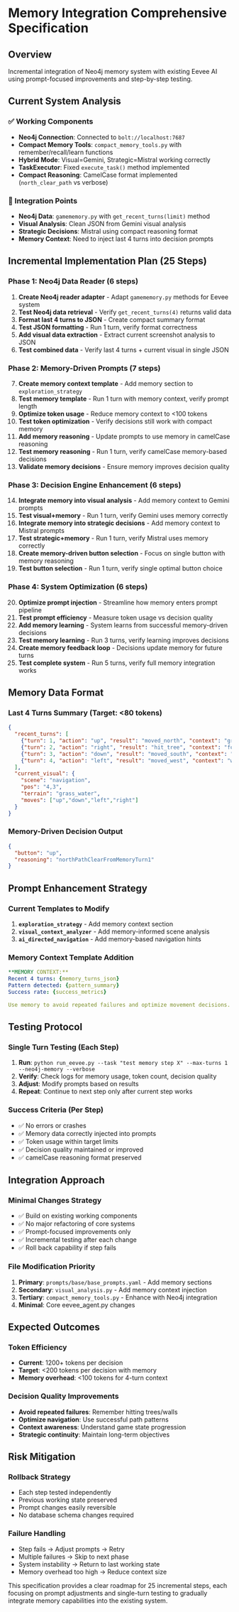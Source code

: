 # Memory Integration Comprehensive Specification

## Overview
Incremental integration of Neo4j memory system with existing Eevee AI using prompt-focused improvements and step-by-step testing.

## Current System Analysis

### ✅ Working Components
- **Neo4j Connection**: Connected to `bolt://localhost:7687`
- **Compact Memory Tools**: `compact_memory_tools.py` with remember/recall/learn functions
- **Hybrid Mode**: Visual=Gemini, Strategic=Mistral working correctly
- **TaskExecutor**: Fixed `execute_task()` method implemented
- **Compact Reasoning**: CamelCase format implemented (`north_clear_path` vs verbose)

### 🔄 Integration Points
- **Neo4j Data**: `gamememory.py` with `get_recent_turns(limit)` method
- **Visual Analysis**: Clean JSON from Gemini visual analysis
- **Strategic Decisions**: Mistral using compact reasoning format
- **Memory Context**: Need to inject last 4 turns into decision prompts

## Incremental Implementation Plan (25 Steps)

### Phase 1: Neo4j Data Reader (6 steps)
1. **Create Neo4j reader adapter** - Adapt `gamememory.py` methods for Eevee system
2. **Test Neo4j data retrieval** - Verify `get_recent_turns(4)` returns valid data
3. **Format last 4 turns to JSON** - Create compact summary format
4. **Test JSON formatting** - Run 1 turn, verify format correctness
5. **Add visual data extraction** - Extract current screenshot analysis to JSON
6. **Test combined data** - Verify last 4 turns + current visual in single JSON

### Phase 2: Memory-Driven Prompts (7 steps)
7. **Create memory context template** - Add memory section to `exploration_strategy`
8. **Test memory template** - Run 1 turn with memory context, verify prompt length
9. **Optimize token usage** - Reduce memory context to <100 tokens
10. **Test token optimization** - Verify decisions still work with compact memory
11. **Add memory reasoning** - Update prompts to use memory in camelCase reasoning
12. **Test memory reasoning** - Run 1 turn, verify camelCase memory-based decisions
13. **Validate memory decisions** - Ensure memory improves decision quality

### Phase 3: Decision Engine Enhancement (6 steps)
14. **Integrate memory into visual analysis** - Add memory context to Gemini prompts
15. **Test visual+memory** - Run 1 turn, verify Gemini uses memory correctly
16. **Integrate memory into strategic decisions** - Add memory context to Mistral prompts
17. **Test strategic+memory** - Run 1 turn, verify Mistral uses memory correctly
18. **Create memory-driven button selection** - Focus on single button with memory reasoning
19. **Test button selection** - Run 1 turn, verify single optimal button choice

### Phase 4: System Optimization (6 steps)
20. **Optimize prompt injection** - Streamline how memory enters prompt pipeline
21. **Test prompt efficiency** - Measure token usage vs decision quality
22. **Add memory learning** - System learns from successful memory-driven decisions
23. **Test memory learning** - Run 3 turns, verify learning improves decisions
24. **Create memory feedback loop** - Decisions update memory for future turns
25. **Test complete system** - Run 5 turns, verify full memory integration works

## Memory Data Format

### Last 4 Turns Summary (Target: <80 tokens)
```json
{
  "recent_turns": [
    {"turn": 1, "action": "up", "result": "moved_north", "context": "grass"},
    {"turn": 2, "action": "right", "result": "hit_tree", "context": "forest"},
    {"turn": 3, "action": "down", "result": "moved_south", "context": "path"},
    {"turn": 4, "action": "left", "result": "moved_west", "context": "water"}
  ],
  "current_visual": {
    "scene": "navigation",
    "pos": "4,3", 
    "terrain": "grass_water",
    "moves": ["up","down","left","right"]
  }
}
```

### Memory-Driven Decision Output
```json
{
  "button": "up",
  "reasoning": "northPathClearFromMemoryTurn1"
}
```

## Prompt Enhancement Strategy

### Current Templates to Modify
1. **`exploration_strategy`** - Add memory context section
2. **`visual_context_analyzer`** - Add memory-informed scene analysis
3. **`ai_directed_navigation`** - Add memory-based navigation hints

### Memory Context Template Addition
```yaml
**MEMORY CONTEXT:**
Recent 4 turns: {memory_turns_json}
Pattern detected: {pattern_summary}
Success rate: {success_metrics}

Use memory to avoid repeated failures and optimize movement decisions.
```

## Testing Protocol

### Single Turn Testing (Each Step)
1. **Run**: `python run_eevee.py --task "test memory step X" --max-turns 1 --neo4j-memory --verbose`
2. **Verify**: Check logs for memory usage, token count, decision quality
3. **Adjust**: Modify prompts based on results
4. **Repeat**: Continue to next step only after current step works

### Success Criteria (Per Step)
- ✅ No errors or crashes
- ✅ Memory data correctly injected into prompts
- ✅ Token usage within target limits
- ✅ Decision quality maintained or improved
- ✅ camelCase reasoning format preserved

## Integration Approach

### Minimal Changes Strategy
- ✅ Build on existing working components
- ✅ No major refactoring of core systems
- ✅ Prompt-focused improvements only
- ✅ Incremental testing after each change
- ✅ Roll back capability if step fails

### File Modification Priority
1. **Primary**: `prompts/base/base_prompts.yaml` - Add memory sections
2. **Secondary**: `visual_analysis.py` - Add memory context injection
3. **Tertiary**: `compact_memory_tools.py` - Enhance with Neo4j integration
4. **Minimal**: Core eevee_agent.py changes

## Expected Outcomes

### Token Efficiency
- **Current**: 1200+ tokens per decision
- **Target**: <200 tokens per decision with memory
- **Memory overhead**: <100 tokens for 4-turn context

### Decision Quality Improvements
- **Avoid repeated failures**: Remember hitting trees/walls
- **Optimize navigation**: Use successful path patterns
- **Context awareness**: Understand game state progression
- **Strategic continuity**: Maintain long-term objectives

## Risk Mitigation

### Rollback Strategy
- Each step tested independently
- Previous working state preserved
- Prompt changes easily reversible
- No database schema changes required

### Failure Handling
- Step fails → Adjust prompts → Retry
- Multiple failures → Skip to next phase
- System instability → Return to last working state
- Memory overhead too high → Reduce context size

This specification provides a clear roadmap for 25 incremental steps, each focusing on prompt adjustments and single-turn testing to gradually integrate memory capabilities into the existing system.